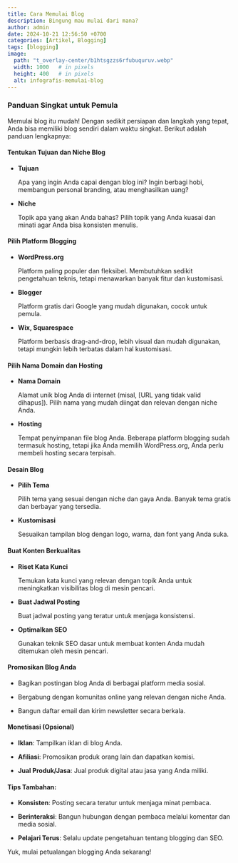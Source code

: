 ```yaml
---
title: Cara Memulai Blog
description: Bingung mau mulai dari mana?
author: admin
date: 2024-10-21 12:56:50 +0700
categories: [Artikel, Blogging]
tags: [blogging]
image:
  path: "t_overlay-center/b1htsgzzs6rfubuquruv.webp"
  width: 1000   # in pixels
  height: 400   # in pixels
  alt: infografis-memulai-blog
---
```



### Panduan Singkat untuk Pemula
    
Memulai blog itu mudah! Dengan sedikit persiapan dan langkah yang tepat, Anda bisa memiliki blog sendiri dalam waktu singkat. Berikut adalah panduan lengkapnya:


#### Tentukan Tujuan dan Niche Blog

- **Tujuan**
  
  Apa yang ingin Anda capai dengan blog ini? Ingin berbagi hobi, membangun personal branding, atau menghasilkan uang?

- **Niche**
  
  Topik apa yang akan Anda bahas? Pilih topik yang Anda kuasai dan minati agar Anda bisa konsisten menulis.


#### Pilih Platform Blogging
- **WordPress.org**
  
  Platform paling populer dan fleksibel. Membutuhkan sedikit pengetahuan teknis, tetapi menawarkan banyak fitur dan kustomisasi.

- **Blogger** 
  
  Platform gratis dari Google yang mudah digunakan, cocok untuk pemula.
   
- **Wix, Squarespace**
  
  Platform berbasis drag-and-drop, lebih visual dan mudah digunakan, tetapi mungkin lebih terbatas dalam hal kustomisasi.


#### Pilih Nama Domain dan Hosting
    
- **Nama Domain**
  
  Alamat unik blog Anda di internet (misal, [URL yang tidak valid dihapus]). Pilih nama yang mudah diingat dan relevan dengan niche Anda.

- **Hosting**
  
  Tempat penyimpanan file blog Anda. Beberapa platform blogging sudah termasuk hosting, tetapi jika Anda memilih WordPress.org, Anda perlu membeli hosting secara terpisah.


#### Desain Blog

- **Pilih Tema**

  Pilih tema yang sesuai dengan niche dan gaya Anda. Banyak tema gratis dan berbayar yang tersedia.

- **Kustomisasi**

  Sesuaikan tampilan blog dengan logo, warna, dan font yang Anda suka.


#### Buat Konten Berkualitas

- **Riset Kata Kunci**

  Temukan kata kunci yang relevan dengan topik Anda untuk meningkatkan visibilitas blog di mesin pencari.

- **Buat Jadwal Posting**

  Buat jadwal posting yang teratur untuk menjaga konsistensi.

- **Optimalkan SEO**

  Gunakan teknik SEO dasar untuk membuat konten Anda mudah ditemukan oleh mesin pencari.


#### Promosikan Blog Anda

- Bagikan postingan blog Anda di berbagai platform media sosial.

- Bergabung dengan komunitas online yang relevan dengan niche Anda.

- Bangun daftar email dan kirim newsletter secara berkala.



#### Monetisasi (Opsional)

- **Iklan**: Tampilkan iklan di blog Anda.

- **Afiliasi**: Promosikan produk orang lain dan dapatkan komisi.

- **Jual Produk/Jasa**: Jual produk digital atau jasa yang Anda miliki.

#### Tips Tambahan:

- **Konsisten**: Posting secara teratur untuk menjaga minat pembaca.

- **Berinteraksi**: Bangun hubungan dengan pembaca melalui komentar dan media sosial.

- **Pelajari Terus**: Selalu update pengetahuan tentang blogging dan SEO.


Yuk, mulai petualangan blogging Anda sekarang!